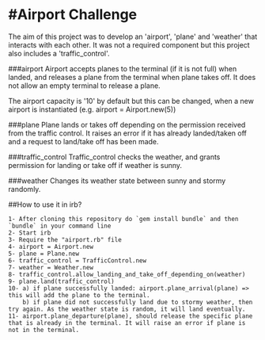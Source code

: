#Airport Challenge
=================

The aim of this project was to develop an 'airport', 'plane' and 'weather' that interacts with each other. It was not a required component but this project also includes a 'traffic_control'.

###airport
Airport accepts planes to the terminal (if it is not full) when landed, and releases a plane from the terminal when plane takes off. It does not allow an empty terminal to release a plane.

The airport capacity is '10' by default but this can be changed, when a new airport is instantiated (e.g. airport = Airport.new(5))

###plane
Plane lands or takes off depending on the permission received from the traffic control. It raises an error if it has already landed/taken off and a request to land/take off has been made.

###traffic_control
Traffic_control checks the weather, and grants permission for landing or take off if weather is sunny.

###weather
Changes its weather state between sunny and stormy randomly.

##How to use it in irb?
```
1- After cloning this repository do `gem install bundle` and then `bundle` in your command line
2- Start irb
3- Require the "airport.rb" file
4- airport = Airport.new
5- plane = Plane.new
6- traffic_control = TrafficControl.new
7- weather = Weather.new
8- traffic_control.allow_landing_and_take_off_depending_on(weather)
9- plane.land(traffic_control)
10- a) if plane successfully landed: airport.plane_arrival(plane) =>        this will add the plane to the terminal.
    b) if plane did not successfully land due to stormy weather, then try again. As the weather state is random, it will land eventually.
11- airport.plane_departure(plane), should release the specific plane that is already in the terminal. It will raise an error if plane is not in the terminal.

```
